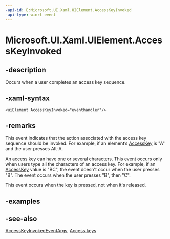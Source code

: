 ```yaml
---
-api-id: E:Microsoft.UI.Xaml.UIElement.AccessKeyInvoked
-api-type: winrt event
---
```


<!-- Event syntax
public event Windows.Foundation.TypedEventHandler AccessKeyInvoked<Windows.UI.Xaml.UIElement,  Windows.UI.Xaml.Input.AccessKeyInvokedEventArgs>
-->

# Microsoft.UI.Xaml.UIElement.AccessKeyInvoked

## -description

Occurs when a user completes an access key sequence.

## -xaml-syntax

```xaml
<uiElement AccessKeyInvoked="eventhandler"/>
```

## -remarks

This event indicates that the action associated with the access key sequence should be invoked. For example, if an element’s [AccessKey](uielement_accesskey.md) is "A" and the user presses Alt-A.

An access key can have one or several characters. This event occurs only when users type all the characters of an access key. For example, if an [AccessKey](uielement_accesskey.md) value is "BC", the event doesn't occur when the user presses "B". The event occurs when the user presses "B", then "C".

This event occurs when the key is pressed, not when it's released.

## -examples

## -see-also

[AccessKeyInvokedEventArgs](../microsoft.ui.xaml.input/accesskeyinvokedeventargs.md), [Access keys](/windows/uwp/design/input/access-keys)
